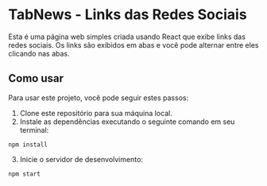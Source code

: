 <!DOCTYPE html>
<html lang="pt-br">
  <head>
    <meta charset="UTF-8">
    <meta name="viewport" content="width=device-width, initial-scale=1.0">
  </head>
  <body>
    <h1>TabNews - Links das Redes Sociais</h1>
    <p>Esta é uma página web simples criada usando React que exibe links das redes sociais. Os links são exibidos em abas e você pode alternar entre eles clicando nas abas.</p>
    <h2>Como usar</h2>
    <p>Para usar este projeto, você pode seguir estes passos:</p>
    <ol>
      <li>Clone este repositório para sua máquina local.</li>
      <li>Instale as dependências executando o seguinte comando em seu terminal:</li>
    </ol>
    <pre><code>npm install</code></pre>
    <ol start="3">
      <li>Inicie o servidor de desenvolvimento:</li>
    </ol>
    <pre><code>npm start</code></pre>
  </body>
</html>

